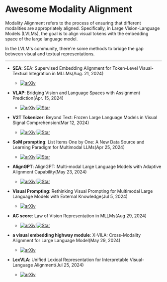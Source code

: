 # Awesome Modality Alignment
Modality Alignment refers to the process of ensuring that different modalities are appropriately aligned. Specifically, in Large Vision-Language Models (LVLMs), the goal is to align visual tokens with the embedding space of the large language model.

In the LVLM's community, there're some methods to bridge the gap between visual and textual representations.

----

- **SEA**: SEA: Supervised Embedding Alignment for Token-Level Visual-Textual Integration in MLLMs(Aug. 21, 2024)
  - [![arXiv](https://img.shields.io/badge/arXiv-b31b1b.svg)](https://arxiv.org/abs/2408.11813)

- **VLAP**: Bridging Vision and Language Spaces with Assignment Prediction(Apr. 15, 2024)
  - [![arXiv](https://img.shields.io/badge/arXiv-b31b1b.svg)](https://arxiv.org/abs/2404.09632) [![Star](https://img.shields.io/github/stars/park-jungin/vlap.svg?style=social&label=Star)](https://github.com/park-jungin/vlap)

- **V2T Tokenizer**: Beyond Text: Frozen Large Language Models in Visual Signal Comprehension(Mar 12, 2024)
  -  [![arXiv](https://img.shields.io/badge/arXiv-b31b1b.svg)](https://arxiv.org/abs/2403.07874) [![Star](https://img.shields.io/github/stars/zh460045050/v2l-tokenizer.svg?style=social&label=Star)](https://github.com/zh460045050/v2l-tokenizer)


- **SoM prompting**: List Items One by One: A New Data Source and Learning Paradigm for Multimodal LLMs(Apr 25, 2024)
  -  [![arXiv](https://img.shields.io/badge/arXiv-b31b1b.svg)](https://arxiv.org/abs/2404.16375)  [![Star](https://img.shields.io/github/stars/zzxslp/som-llava.svg?style=social&label=Star)](https://github.com/zzxslp/som-llava)
- **AlignGPT**: AlignGPT: Multi-modal Large Language Models with Adaptive Alignment Capability(May 23, 2024)
  - [![arXiv](https://img.shields.io/badge/arXiv-b31b1b.svg)](https://arxiv.org/abs/2405.14129)  [![Star](https://img.shields.io/github/stars/AlignGPT-VL/AlignGPT.svg?style=social&label=Star)](https://github.com/AlignGPT-VL/AlignGPT)

- **Visual Prompting**: Rethinking Visual Prompting for Multimodal Large Language Models with External Knowledge(Jul 5, 2024)
  - [![arXiv](https://img.shields.io/badge/arXiv-b31b1b.svg)](https://arxiv.org/abs/2407.04681) 

- **AC score**: Law of Vision Representation in MLLMs(Aug 29, 2024)
  - [![arXiv](https://img.shields.io/badge/arXiv-b31b1b.svg)](https://arxiv.org/abs/2408.16357) [![Star](https://img.shields.io/github/stars/bronyayang/law_of_vision_representation_in_mllms.svg?style=social&label=Star)](https://github.com/bronyayang/law_of_vision_representation_in_mllms)

- **a visual embedding highway module**: X-VILA: Cross-Modality Alignment for Large Language Model(May 29, 2024)
  - [![arXiv](https://img.shields.io/badge/arXiv-b31b1b.svg)](https://arxiv.org/abs/2405.19335)

- **LexVLA**: Unified Lexical Representation for Interpretable Visual-Language Alignment(Jul 25, 2024)
  - [![arXiv](https://img.shields.io/badge/arXiv-b31b1b.svg)](https://arxiv.org/abs/2407.17827)
